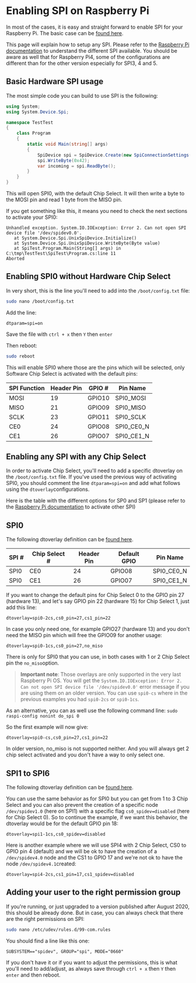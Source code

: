 # Enabling SPI on Raspberry Pi

In most of the cases, it is easy and straight forward to enable SPI for your Raspberry Pi. The basic case can be [found here](https://www.raspberrypi-spy.co.uk/2014/08/enabling-the-spi-interface-on-the-raspberry-pi/).

This page will explain how to setup any SPI. Please refer to the [Raspberry Pi documentation](https://www.raspberrypi.org/documentation/hardware/raspberrypi/spi/) to understand the different SPI available. You should be aware as well that for Raspberry Pi4, some of the configurations are different than for the other version especially for SPI3, 4 and 5.

## Basic Hardware SPI usage

The most simple code you can build to use SPI is the following:

```csharp
using System;
using System.Device.Spi;

namespace TestTest
{
    class Program
    {
        static void Main(string[] args)
        {
            SpiDevice spi = SpiDevice.Create(new SpiConnectionSettings(0));
            spi.WriteByte(0x42);
            var incoming = spi.ReadByte();
        }
    }
}
```

This will open SPI0, with the default Chip Select. It will then write a byte to the MOSI pin and read 1 byte from the MISO pin.

If you get something like this, it means you need to check the next sections to activate your SPI0:

```text
Unhandled exception. System.IO.IOException: Error 2. Can not open SPI device file '/dev/spidev0.0'.
   at System.Device.Spi.UnixSpiDevice.Initialize()
   at System.Device.Spi.UnixSpiDevice.WriteByte(Byte value)
   at SpiTest.Program.Main(String[] args) in C:\tmp\TestTest\SpiTest\Program.cs:line 11
Aborted
```

## Enabling SPI0 without Hardware Chip Select

In very short, this is the line you'll need to add into the `/boot/config.txt` file:

```bash
sudo nano /boot/config.txt
```

Add the line:

```text
dtparam=spi=on
```

Save the file with `ctrl + x` then `Y` then `enter`

Then reboot:

```bash
sudo reboot
```

This will enable SPI0 where those are the pins which will be selected, only Software Chip Select is activated with the default pins:

| SPI Function | Header Pin | GPIO # | Pin Name |
| --- | --- | --- | --- |
| MOSI | 19 | GPIO10 | SPI0_MOSI |
| MISO | 21 | GPIO09 | SPI0_MISO |
| SCLK | 23 | GPIO11 | SPI0_SCLK |
| CE0 | 24 | GPIO08 | SPI0_CE0_N |
| CE1 | 26 | GPIO07 | SPI0_CE1_N |

## Enabling any SPI with any Chip Select

In order to activate  Chip Select, you'll need to add a specific dtoverlay on the `/boot/config.txt` file. If you've used the previous way of activating SPI0, you should comment the line `dtparam=spi=on` and add what follows using the `dtoverlay`configurations.

Here is the table with the different options for SP0 and SP1 (please refer to the [Raspberry Pi documentation](https://www.raspberrypi.org/documentation/hardware/raspberrypi/spi/) to activate other SPI)

## SPI0

The following dtoverlay definition can be [found here](https://github.com/raspberrypi/firmware/blob/7b99da75f55a5ad7d572ec4ebe4e8f9573deaee7/boot/overlays/README#L2437).

| SPI # | Chip Select # | Header Pin | Default GPIO | Pin Name |
| --- | --- | --- | --- | --- |
| SPI0 | CE0 | 24 | GPIO08 | SPI0_CE0_N |
| SPI0 | CE1 | 26 | GPIO07 | SPI0_CE1_N |

If you want to change the default pins for Chip Select 0 to the GPIO pin 27 (hardware 13), and let's say GPIO pin 22 (hardware 15) for Chip Select 1, just add this line:

```text
dtoverlay=spi0-2cs,cs0_pin=27,cs1_pin=22
```

In case you only need one, for example GPIO27 (hardware 13) and you don't need the MISO pin which will free the  GPIO09 for another usage:

```text
dtoverlay=spi0-1cs,cs0_pin=27,no_miso
```

There is only for SPI0 that you can use, in both cases with 1 or 2 Chip Select pin the `no_miso`option.

> **Important note**: Those overlays are only supported in the very last Raspberry Pi OS. You will get the `System.IO.IOException: Error 2. Can not open SPI device file '/dev/spidev0.0'` error message if you are using them on an older version. You can use `spi0-cs` where in the previous examples you had `spi0-2cs` or `spi0-1cs`.

As an alternative, you can as well use the following command line: `sudo raspi-config nonint do_spi 0`

So the first example will now give:

```text
dtoverlay=spi0-cs,cs0_pin=27,cs1_pin=22
```

In older version, no_miso is not supported neither. And you will always get 2 chip select activated and you don't have a way to only select one.

## SPI1 to SPI6

The following dtoverlay definition can be [found here](https://github.com/raspberrypi/linux/blob/04c8e47067d4873c584395e5cb260b4f170a99ea/arch/arm/boot/dts/overlays/README#L1167).

You can use the same behavior as for SPI0 but you can get from 1 to 3 Chip Select and you can also prevent the creation of a specific node `/dev/spidev1.0` (here on SPI1) with a specific flag `cs0_spidev=disabled` (here for Chip Select 0). So to continue the example, if we want this behavior, the dtoverlay would be for the default GPIO pin 18:

```text
dtoverlay=spi1-1cs,cs0_spidev=disabled
```

Here is another example where we will use SPI4 with 2 Chip Select, CS0 to GPIO pin 4 (default) and we will be ok to have the creation of a `/dev/spidev4.0` node and the CS1 to GPIO 17 and we're not ok to have the node `/dev/spidev4.1`created:

```text
dtoverlay=spi4-2cs,cs1_pin=17,cs1_spidev=disabled
```

## Adding your user to the right permission group

If you're running, or just upgraded to a version published after August 2020, this should be already done.
But in case, you can always check that there are the right permissions on SPI:

```bash
sudo nano /etc/udev/rules.d/99-com.rules
```

You should find a line like this one:

```text
SUBSYSTEM=="spidev", GROUP="spi", MODE="0660"
```

If you don't have it or if you want to adjust the permissions, this is what you'll need to add/adjust, as always save through `ctrl + x` then `Y` then `enter` and then reboot.
